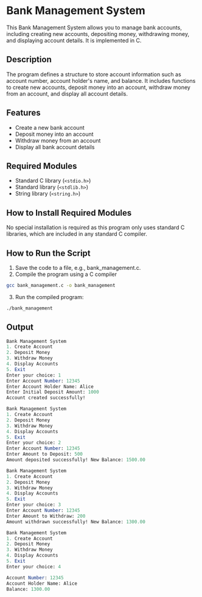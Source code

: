 # Bank Management System
This Bank Management System allows you to manage bank accounts, including creating new accounts, depositing money, withdrawing money, and displaying account details. It is implemented in C.

## Description
The program defines a structure to store account information such as account number, account holder's name, and balance. It includes functions to create new accounts, deposit money into an account, withdraw money from an account, and display all account details.

## Features
- Create a new bank account
- Deposit money into an account
- Withdraw money from an account
- Display all bank account details
## Required Modules
- Standard C library (`<stdio.h>`)
- Standard library (`<stdlib.h>`)
- String library (`<string.h>`)
## How to Install Required Modules
No special installation is required as this program only uses standard C libraries, which are included in any standard C compiler.

## How to Run the Script
1. Save the code to a file, e.g., bank_management.c.
2. Compile the program using a C compiler
```sh
gcc bank_management.c -o bank_management
```
3. Run the compiled program:
```sh
./bank_management
```
## Output
```mathematica
Bank Management System
1. Create Account
2. Deposit Money
3. Withdraw Money
4. Display Accounts
5. Exit
Enter your choice: 1
Enter Account Number: 12345
Enter Account Holder Name: Alice
Enter Initial Deposit Amount: 1000
Account created successfully!

Bank Management System
1. Create Account
2. Deposit Money
3. Withdraw Money
4. Display Accounts
5. Exit
Enter your choice: 2
Enter Account Number: 12345
Enter Amount to Deposit: 500
Amount deposited successfully! New Balance: 1500.00

Bank Management System
1. Create Account
2. Deposit Money
3. Withdraw Money
4. Display Accounts
5. Exit
Enter your choice: 3
Enter Account Number: 12345
Enter Amount to Withdraw: 200
Amount withdrawn successfully! New Balance: 1300.00

Bank Management System
1. Create Account
2. Deposit Money
3. Withdraw Money
4. Display Accounts
5. Exit
Enter your choice: 4

Account Number: 12345
Account Holder Name: Alice
Balance: 1300.00
```


